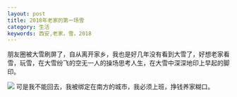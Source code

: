```yaml
---
layout: post
title: 2018年老家的第一场雪
category: 生活
keywords: 西安,老家，雪，2018
---
```

朋友圈被大雪刷屏了，自从离开家乡，我也是好几年没有看到大雪了，好想老家看雪，玩雪，在大雪纷飞的空无一人的操场思考人生，在大雪中深深地印上早起的脚印。


![](https://pan.baidu.com/s/1eR22ewM)
可是我不能回去，我被绑定在南方的城市，我必须上班，挣钱养家糊口。

